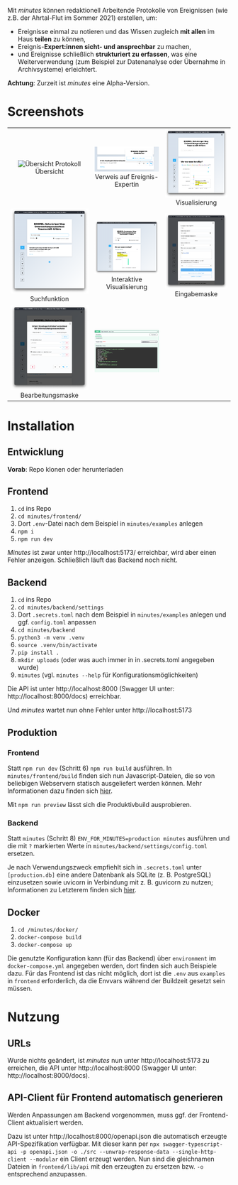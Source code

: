 Mit _minutes_ können redaktionell Arbeitende Protokolle von Ereignissen (wie z.B. der Ahrtal-Flut im Sommer 2021) erstellen, um:

-   Ereignisse einmal zu notieren und das Wissen zugleich **mit allen** im Haus **teilen** zu können,
-   Ereignis-**Expert:innen sicht- und ansprechbar** zu machen,
-   und Ereignisse schließlich **strukturiert zu erfassen**, was eine Weiterverwendung (zum Beispiel zur Datenanalyse oder Übernahme in Archivsysteme) erleichtert.

**Achtung**: Zurzeit ist _minutes_ eine Alpha-Version.

# Screenshots

|                                                                                                         |                                                                                                                                             |                                                                                                        |
| :-----------------------------------------------------------------------------------------------------: | :-----------------------------------------------------------------------------------------------------------------------------------------: | :----------------------------------------------------------------------------------------------------: |
|                  ![Übersicht Protokoll](/screenshots/Übersicht.png?raw=true) Übersicht                  | ![Kontakt Ereignis-Expert:in](/screenshots/Kontakt.png?raw=true 'Direkter Verweis im Ereignis auf Expert:in') Verweis auf Ereignis-Expertin | ![Visualisierung](/screenshots/Visualisierung.png?raw=true 'Protokoll: Visualisierung') Visualisierung |
|       ![Suchfunktion](/screenshots/Suchfunktion.png?raw=true 'Suchen im Protokoll') Suchfunktion        |   ![Visualisierte Suchergebnisse](/screenshots/Suche_Visualisierung.png?raw=true 'Interaktive Visualisierung') Interaktive Visualisierung   |          ![Eingabemaske](/screenshots/Eingabemaske.png?raw=true 'Eingabemaske') Eingabemaske           |
| ![Bearbeitungsmaske](/screenshots/Bearbeitungsmaske.png?raw=true 'Bearbeitungsmaske') Bearbeitungsmaske |                            ![Swagger UI für Beispiel-Endpunkt](/screenshots/API.png?raw=true 'Modellierte API')                             |                                                                                                        |

# Installation

## Entwicklung

**Vorab**: Repo klonen oder herunterladen

## Frontend

1. `cd` ins Repo
2. `cd minutes/frontend/`
3. Dort `.env`-Datei nach dem Beispiel in `minutes/examples` anlegen
4. `npm i`
5. `npm run dev`

_Minutes_ ist zwar unter http://localhost:5173/ erreichbar, wird aber einen Fehler anzeigen. Schließlich läuft das Backend noch nicht.

## Backend

1. `cd` ins Repo
2. `cd minutes/backend/settings`
3. Dort `.secrets.toml` nach dem Beispiel in `minutes/examples` anlegen und ggf. `config.toml` anpassen
4. `cd minutes/backend`
5. `python3 -m venv .venv`
6. `source .venv/bin/activate`
7. `pip install .`
8. `mkdir uploads` (oder was auch immer in in .secrets.toml angegeben wurde)
9. `minutes` (vgl. `minutes --help` für Konfigurationsmöglichkeiten)

Die API ist unter http://localhost:8000 (Swagger UI unter: http://localhost:8000/docs) erreichbar.

Und _minutes_ wartet nun ohne Fehler unter http://localhost:5173

## Produktion

### Frontend

Statt `npm run dev` (Schritt 6) `npm run build` ausführen. In `minutes/frontend/build` finden sich nun Javascript-Dateien, die so von beliebigen Webservern statisch ausgeliefert werden können. Mehr Informationen dazu finden sich [hier](https://kit.svelte.dev/docs/adapters#supported-environments-static-sites).

Mit `npm run preview` lässt sich die Produktivbuild ausprobieren.

### Backend

Statt `minutes` (Schritt 8) `ENV_FOR_MINUTES=production minutes` ausführen und die mit `?` markierten Werte in `minutes/backend/settings/config.toml` ersetzen.

Je nach Verwendungszweck empfiehlt sich in `.secrets.toml` unter `[production.db]` eine andere Datenbank als SQLite (z. B. PostgreSQL) einzusetzen sowie uvicorn in Verbindung mit z. B. guvicorn zu nutzen; Informationen zu Letzterem finden sich [hier](https://fastapi.tiangolo.com/deployment/server-workers/).

## Docker

1. `cd /minutes/docker/`
2. `docker-compose build`
3. `docker-compose up`

Die genutzte Konfiguration kann (für das Backend) über `environment` im `docker-compose.yml` angegeben werden, dort finden sich auch Beispiele dazu. Für das Frontend ist das nicht möglich, dort ist die `.env` aus `examples` in `frontend` erforderlich, da die Envvars während der Buildzeit gesetzt sein müssen.

# Nutzung

## URLs

Wurde nichts geändert, ist _minutes_ nun unter http://localhost:5173 zu erreichen, die API unter http://localhost:8000 (Swagger UI unter: http://localhost:8000/docs).

## API-Client für Frontend automatisch generieren

Werden Anpassungen am Backend vorgenommen, muss ggf. der Frontend-Client aktualisiert werden.

Dazu ist unter http://localhost:8000/openapi.json die automatisch erzeugte API-Spezifikation verfügbar. Mit dieser kann per `npx swagger-typescript-api -p openapi.json -o ./src --unwrap-response-data --single-http-client --modular` ein Client erzeugt werden. Nun sind die gleichnamen Dateien in `frontend/lib/api` mit den erzeugten zu ersetzen bzw. `-o` entsprechend anzupassen.
